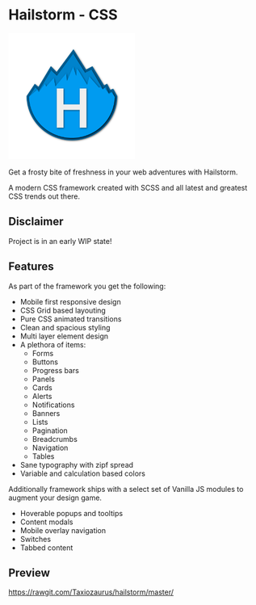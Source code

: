 # Hailstorm - CSS

<img src="https://raw.githubusercontent.com/Taxiozaurus/hailstorm/master/LOGO-Transparent.png" width="250" heigh="250" alt="Hailstorm CSS">

Get a frosty bite of freshness in your web adventures with Hailstorm.

A modern CSS framework created with SCSS and all latest and greatest CSS trends out there.

## Disclaimer

Project is in an early WIP state!

## Features

As part of the framework you get the following:

* Mobile first responsive design
* CSS Grid based layouting
* Pure CSS animated transitions
* Clean and spacious styling
* Multi layer element design
* A plethora of items:
  * Forms
  * Buttons
  * Progress bars
  * Panels
  * Cards
  * Alerts
  * Notifications
  * Banners
  * Lists
  * Pagination
  * Breadcrumbs
  * Navigation
  * Tables
* Sane typography with zipf spread
* Variable and calculation based colors

Additionally framework ships with a select set of Vanilla JS modules to augment your design game.

* Hoverable popups and tooltips
* Content modals
* Mobile overlay navigation
* Switches
* Tabbed content

## Preview

https://rawgit.com/Taxiozaurus/hailstorm/master/